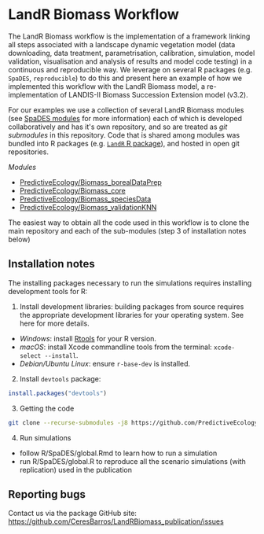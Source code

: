 # LandR Biomass Workflow
The LandR Biomass workflow is the implementation of a framework linking all steps associated with a landscape dynamic vegetation model (data downloading, data treatment, parametrisation, calibration, simulation, model validation, visualisation and analysis of results and model code testing) in a continuous and reproducible way.
We leverage on several R packages (e.g. `SpaDES`, `reproducible`) to do this and present here an example of how we implemented this workflow with the LandR Biomass model, a re-implementation of LANDIS-II Biomass Succession Extension model (v3.2).

For our examples we use a collection of several LandR Biomass modules (see [SpaDES modules](https://spades-core.predictiveecology.org/articles/i-introduction.html) for more information) each of which is developed collaboratively and has it's own repository, and so are treated as *git submodules* in this repository. Code that is shared among modules was bundled into R packages (e.g. [`LandR` R package](https://github.com/PredictiveEcology/LandR/)), and hosted in open git repositories. 

*Modules*
* [PredictiveEcology/Biomass_borealDataPrep](https://github.com/PredictiveEcology/Biomass_borealDataPrep)
* [PredictiveEcology/Biomass_core](https://github.com/PredictiveEcology/Biomass_core)
* [PredictiveEcology/Biomass_speciesData](https://github.com/PredictiveEcology/Biomass_speciesData)
* [PredictiveEcology/Biomass_validationKNN](https://github.com/PredictiveEcology/Biomass_validationKNN)

The easiest way to obtain all the code used in this workflow is to clone the main repository and each of the sub-modules (step 3 of installation notes below)

## Installation notes
The installing packages necessary to run the simulations requires installing development tools for R:

1. Install development libraries: building packages from source requires the appropriate development libraries for your operating system. See here for more details.

* *Windows*: install [Rtools](https://cran.r-project.org/bin/windows/Rtools/) for your R version.
* *macOS*: install Xcode commandline tools from the terminal: `xcode-select --install`.
* *Debian/Ubuntu Linux*: ensure `r-base-dev` is installed.

2. Install `devtools` package:

```r
install.packages("devtools")
```

3. Getting the code

```bash
git clone --recurse-submodules -j8 https://github.com/PredictiveEcology/LandWeb
```

4. Run simulations
* follow R/SpaDES/global.Rmd to learn how to run a simulation
* run R/SpaDES/global.R to reproduce all the scenario simulations (with replication) used in the publication

## Reporting bugs
Contact us via the package GitHub site: https://github.com/CeresBarros/LandRBiomass_publication/issues
